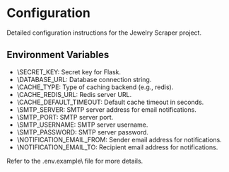 # Configuration

Detailed configuration instructions for the Jewelry Scraper project.

## Environment Variables

- \SECRET_KEY\: Secret key for Flask.
- \DATABASE_URL\: Database connection string.
- \CACHE_TYPE\: Type of caching backend (e.g., redis).
- \CACHE_REDIS_URL\: Redis server URL.
- \CACHE_DEFAULT_TIMEOUT\: Default cache timeout in seconds.
- \SMTP_SERVER\: SMTP server address for email notifications.
- \SMTP_PORT\: SMTP server port.
- \SMTP_USERNAME\: SMTP server username.
- \SMTP_PASSWORD\: SMTP server password.
- \NOTIFICATION_EMAIL_FROM\: Sender email address for notifications.
- \NOTIFICATION_EMAIL_TO\: Recipient email address for notifications.

Refer to the \.env.example\ file for more details.
